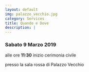 ```yaml
---
layout: default
img: palazzo_vecchio.jpg
category: Services
title: Quando e Dove
description: |
---
```


### Sabato 9 Marzo 2019

alle ore **11:30** inizio cerimonia civile

presso la sala rossa di Palazzo Vecchio

